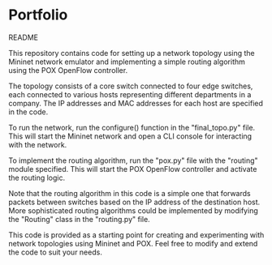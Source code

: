 # Portfolio
README

This repository contains code for setting up a network topology using the Mininet network emulator and implementing a simple routing algorithm using the POX OpenFlow controller.

The topology consists of a core switch connected to four edge switches, each connected to various hosts representing different departments in a company. The IP addresses and MAC addresses for each host are specified in the code.

To run the network, run the configure() function in the "final_topo.py" file. This will start the Mininet network and open a CLI console for interacting with the network.

To implement the routing algorithm, run the "pox.py" file with the "routing" module specified. This will start the POX OpenFlow controller and activate the routing logic.

Note that the routing algorithm in this code is a simple one that forwards packets between switches based on the IP address of the destination host. More sophisticated routing algorithms could be implemented by modifying the "Routing" class in the "routing.py" file.

This code is provided as a starting point for creating and experimenting with network topologies using Mininet and POX. Feel free to modify and extend the code to suit your needs.
